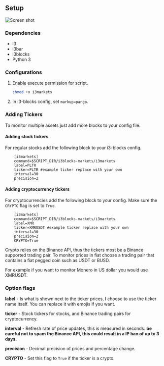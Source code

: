 ## Setup

![Screen shot]()

### Dependencies
* i3
* i3bar
* i3blocks
* Python 3

### Configurations

1. Enable execute permission for script.
    ```sh
    chmod +x i3markets
    ```
2. In i3-blocks config, set `markup=pango`.

###  Adding Tickers 
To monitor multiple assets just add more blocks to your config file.
#### Adding stock tickers
For regular stocks add the following block to your i3-blocks config.
```
	[i3markets]
	command=$SCRIPT_DIR/i3blocks-markets/i3markets 
	label=PLTR 
	ticker=PLTR #example ticker replace with your own
	interval=30
	precision=2
```
#### Adding cryptocurrency tickers
For cryptocurrencies add the following block to your config. Make sure the `CRYPTO` flag is set to `True`.
```
	[i3markets]
	command=$SCRIPT_DIR/i3blocks-markets/i3markets
	label=XMR
	ticker=XMRUSDT #example ticker replace with your own
	interval=30
	precision=2
	CRYPTO=True
```
Crypto relies on the Binance API, thus the tickers most be a Binance supported trading pair. To monitor prices in fiat choose a trading pair that contains a fiat pegged coin such as USDT or BUSD.

For example if you want to monitor Monero in US dollar you would use XMRUSDT.

### Option flags
**label** -  Is what is shown next to the ticker prices, I choose to use the ticker name itself. You can replace it with emojis if you want.

**ticker** - Stock tickers for stocks, and Binance trading pairs for cryptocurrency.


**interval** - Refresh rate of price updates, this is measured in seconds. **be careful not to spam the Binance API, this could result in a IP ban of up to 3 days.**

**precision** - Decimal precision of prices and percentage change.

**CRYPTO** - Set this flag to ``True`` if the ticker is a crypto.
